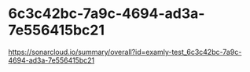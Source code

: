 # 6c3c42bc-7a9c-4694-ad3a-7e556415bc21
https://sonarcloud.io/summary/overall?id=examly-test_6c3c42bc-7a9c-4694-ad3a-7e556415bc21
